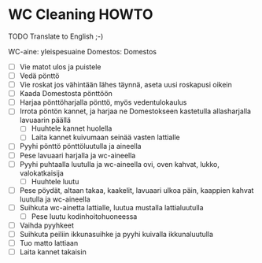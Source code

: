 # WC Cleaning HOWTO

TODO Translate to English ;-)

WC-aine: yleispesuaine
Domestos: Domestos

- [ ] Vie matot ulos ja puistele
- [ ] Vedä pönttö 
- [ ] Vie roskat jos vähintään lähes täynnä, aseta uusi roskapusi oikein
- [ ] Kaada Domestosta pönttöön
- [ ] Harjaa pönttöharjalla pönttö, myös vedentulokaulus
- [ ] Irrota pöntön kannet, ja harjaa ne Domestokseen kastetulla allasharjalla lavuaarin päällä
  - [ ] Huuhtele kannet huolella
  - [ ] Laita kannet kuivumaan seinää vasten lattialle
- [ ] Pyyhi pönttö pönttöluutulla ja aineella
- [ ] Pese lavuaari harjalla ja wc-aineella
- [ ] Pyyhi puhtaalla luutulla ja wc-aineella ovi, oven kahvat, lukko, valokatkaisija
    - [ ] Huuhtele luutu
- [ ] Pese pöydät, altaan takaa, kaakelit, lavuaari ulkoa päin, kaappien kahvat luutulla ja wc-aineella
- [ ] Suihkuta wc-ainetta lattialle, luutua mustalla lattialuutulla
  - [ ] Pese luutu kodinhoitohuoneessa
- [ ] Vaihda pyyhkeet
- [ ] Suihkuta peiliin ikkunasuihke ja pyyhi kuivalla ikkunaluutulla
- [ ] Tuo matto lattiaan
- [ ] Laita kannet takaisin
